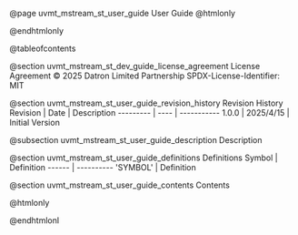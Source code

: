 @page uvmt_mstream_st_user_guide User Guide
@htmlonly
<div class="autonumbering">
@endhtmlonly


@tableofcontents


@section uvmt_mstream_st_dev_guide_license_agreement License Agreement
© 2025 Datron Limited Partnership
SPDX-License-Identifier: MIT


@section uvmt_mstream_st_user_guide_revision_history Revision History
Revision  | Date | Description
--------- | ---- | -----------
1.0.0 | 2025/4/15 | Initial Version

@subsection uvmt_mstream_st_user_guide_description Description


@section uvmt_mstream_st_user_guide_definitions Definitions
Symbol | Definition
------ | ----------
 'SYMBOL' | Definition


@section uvmt_mstream_st_user_guide_contents Contents


@htmlonly
</div>
@endhtmlonl